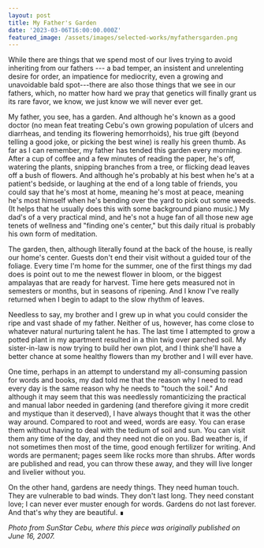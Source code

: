 ```yaml
---
layout: post
title: My Father's Garden
date: '2023-03-06T16:00:00.000Z'
featured_image: /assets/images/selected-works/myfathersgarden.png
---
```


While there are things that we spend most of our lives trying to avoid inheriting from our fathers --- a bad temper, an insistent and unrelenting desire for order, an impatience for mediocrity, even a growing and unavoidable bald spot---there are also those things that we see in our fathers, which, no matter how hard we pray that genetics will finally grant us its rare favor, we know, we just know we will never ever get.

My father, you see, has a garden. And although he's known as a good doctor (no mean feat treating Cebu's own growing population of ulcers and diarrheas, and tending its flowering hemorrhoids), his true gift (beyond telling a good joke, or picking the best wine) is really his green thumb. As far as I can remember, my father has tended this garden every morning. After a cup of coffee and a few minutes of reading the paper, he's off, watering the plants, snipping branches from a tree, or flicking dead leaves off a bush of flowers. And although he's probably at his best when he's at a patient's bedside, or laughing at the end of a long table of friends, you could say that he's most at home, meaning he's most at peace, meaning he's most himself when he's bending over the yard to pick out some weeds. (It helps that he usually does this with some background piano music.) My dad's of a very practical mind, and he's not a huge fan of all those new age tenets of wellness and "finding one's center," but this daily ritual is probably his own form of meditation.

The garden, then, although literally found at the back of the house, is really our home's center. Guests don't end their visit without a guided tour of the foliage. Every time I'm home for the summer, one of the first things my dad does is point out to me the newest flower in bloom, or the biggest ampalayas that are ready for harvest. Time here gets measured not in semesters or months, but in seasons of ripening. And I know I've really returned when I begin to adapt to the slow rhythm of leaves.

Needless to say, my brother and I grew up in what you could consider the ripe and vast shade of my father. Neither of us, however, has come close to whatever natural nurturing talent he has. The last time I attempted to grow a potted plant in my apartment resulted in a thin twig over parched soil. My sister-in-law is now trying to build her own plot, and I think she'll have a better chance at some healthy flowers than my brother and I will ever have.

One time, perhaps in an attempt to understand my all-consuming passion for words and books, my dad told me that the reason why I need to read every day is the same reason why he needs to "touch the soil." And although it may seem that this was needlessly romanticizing the practical and manual labor needed in gardening (and therefore giving it more credit and mystique than it deserved), I have always thought that it was the other way around. Compared to root and weed, words are easy. You can erase them without having to deal with the tedium of soil and sun. You can visit them any time of the day, and they need not die on you. Bad weather is, if not sometimes then most of the time, good enough fertilizer for writing. And words are permanent; pages seem like rocks more than shrubs. After words are published and read, you can throw these away, and they will live longer and livelier without you.

On the other hand, gardens are needy things. They need human touch. They are vulnerable to bad winds. They don't last long. They need constant love; I can never ever muster enough for words. Gardens do not last forever. And that's why they are beautiful. ∎

*Photo from SunStar Cebu, where this piece was originally published on June 16, 2007.*
